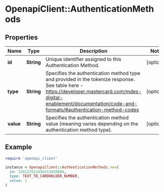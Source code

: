 # OpenapiClient::AuthenticationMethods

## Properties

| Name | Type | Description | Notes |
| ---- | ---- | ----------- | ----- |
| **id** | **String** | Unique identifier assigned to this Authentication Method.  | [optional] |
| **type** | **String** | Specifies the authentication method type and provided in the tokenize response.  See table here - https://developer.mastercard.com/mdes-digital-enablement/documentation/code-and-formats/#authentication-method-codes  | [optional] |
| **value** | **String** | Specifies the authentication method value (meaning varies depending on the authentication method type).  | [optional] |

## Example

```ruby
require 'openapi_client'

instance = OpenapiClient::AuthenticationMethods.new(
  id: 334123523456213450000,
  type: TEXT_TO_CARDHOLDER_NUMBER,
  value: 1
)
```

